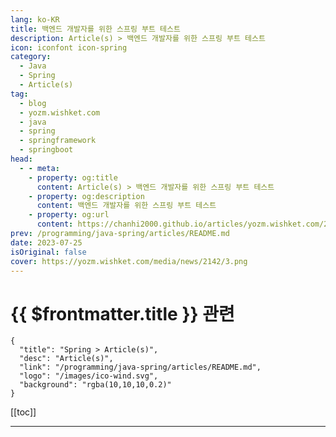 ```yaml
---
lang: ko-KR
title: 백엔드 개발자를 위한 스프링 부트 테스트
description: Article(s) > 백엔드 개발자를 위한 스프링 부트 테스트
icon: iconfont icon-spring
category: 
  - Java
  - Spring
  - Article(s)
tag: 
  - blog
  - yozm.wishket.com
  - java
  - spring
  - springframework
  - springboot
head:
  - - meta:
    - property: og:title
      content: Article(s) > 백엔드 개발자를 위한 스프링 부트 테스트
    - property: og:description
      content: 백엔드 개발자를 위한 스프링 부트 테스트
    - property: og:url
      content: https://chanhi2000.github.io/articles/yozm.wishket.com/2142.html
prev: /programming/java-spring/articles/README.md
date: 2023-07-25
isOriginal: false
cover: https://yozm.wishket.com/media/news/2142/3.png
---
```


# {{ $frontmatter.title }} 관련

```component VPCard
{
  "title": "Spring > Article(s)",
  "desc": "Article(s)",
  "link": "/programming/java-spring/articles/README.md",
  "logo": "/images/ico-wind.svg",
  "background": "rgba(10,10,10,0.2)"
}
```

[[toc]]

---

<SiteInfo
  name="백엔드 개발자를 위한 스프링 부트 테스트 | 요즘IT"
  desc="테스트 코드는 작성한 코드가 의도대로 잘 동작하고 예상치 못한 문제가 없는지 확인할 목적으로 작성하는 코드입니다. 보통 테스트 코드 관련 공부는 본 개발 공부를 하느라 미루는 경우가 많습니다. 하지만 테스트 코드는 유지 보수에도 매우 좋고, 코드 수정 시 기존 기능이 제대로 작동하지 않을까봐 걱정하지 않아도 된다는 장점이 있기 때문에 공부해 보시길 추천합니다."
  url="https://yozm.wishket.com/magazine/detail/2142/"
  logo="https://yozm.wishket.com/static/renewal/img/global/gnb_yozmit.svg"
  preview="https://yozm.wishket.com/media/news/2142/3.png"/>

<!-- TODO: 작성 -->


